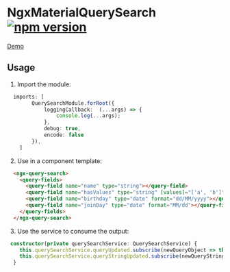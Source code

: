 # NgxMaterialQuerySearch [![npm version](https://badge.fury.io/js/ngx-mat-query-search.svg)](https://badge.fury.io/js/ngx-mat-query-search)
[Demo](https://128keaton.github.io/NgxMaterialQuerySearch/)

## Usage

1. Import the module:
```typescript
  imports: [
        QuerySearchModule.forRoot({
            loggingCallback:  (...args) => {
                console.log(...args);
            },
            debug: true,
            encode: false
        }),
    ]
```

2. Use in a component template:

```html
  <ngx-query-search>
    <query-fields>
      <query-field name="name" type="string"></query-field>
      <query-field name="hasValues" type="string" [values]="['a', 'b']"></query-field>
      <query-field name="birthday" type="date" format="dd/MM/yyyy"></query-field>
      <query-field name="joinDay" type="date" format="MM/dd"></query-field>
    </query-fields>
  </ngx-query-search>
```

3. Use the service to consume the output:
```typescript
 constructor(private querySearchService: QuerySearchService) {
    this.querySearchService.queryUpdated.subscribe(newQueryObject => this.queryObject = newQueryObject);
    this.querySearchService.queryStringUpdated.subscribe(newQueryString => this.queryString = newQueryString);
  }
```
